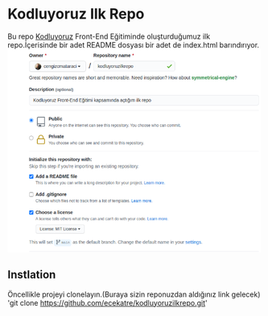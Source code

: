 # Kodluyoruz Ilk Repo
Bu repo [Kodluyoruz](https://www.kodluyoruz.org/) Front-End Eğitiminde oluşturduğumuz ilk repo.İçerisinde bir adet README dosyası bir adet de index.html barındırıyor.
![Kodluyoruz Proje Resmim](https://raw.githubusercontent.com/Kodluyoruz/taskforce/main/git/odev1/figures/github.png)
## Instlation
Öncellikle projeyi clonelayın.(Buraya sizin reponuzdan aldığınız link gelecek)
'git clone https://github.com/ecekatre/kodluyoruzilkrepo.git'